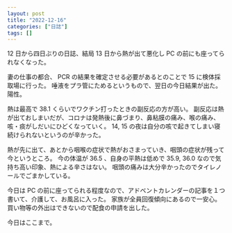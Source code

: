 ```yaml
---
layout: post
title: "2022-12-16"
categories: ["日誌"]
tags: []
---
```


12 日から四日ぶりの日誌、結局 13 日から熱が出て悪化し PC の前にも座ってられなくなった。

妻の仕事の都合、 PCR の結果を確定させる必要があるとのことで 15 に検体採取場に行った。
唾液をプラ管にためるというもので、翌日の今日結果が出た。陽性。

熱は最高で 38.1 くらいでワクチン打ったときの副反応の方が高い。
副反応は熱が出ておしまいだが、コロナは発熱後に鼻づまり、鼻粘膜の痛み、喉の痛み、咳・痰がしだいにひどくなっていく。
14, 15 の夜は自分の咳で起きてしまい寝続けられないというのが辛かった。

熱が先に出て、あとから咽喉の症状で熱がおさまっていき、咽頭の症状が残って今というところ。
今の体温が 36.5 、自身の平熱は低めで 35.9, 36.0 なので気持ち高い印象、熱による辛さはない。
咽頭の痛みは大分辛かったのでタイレノールでごまかしている。

今日は PC の前に座ってられる程度なので、アドベントカレンダーの記事を１つ書いて、介護して、お風呂に入った。
家族が全員回復傾向にあるので一安心。買い物等の外出はできないので配食の申請を出した。

今日はここまで。
